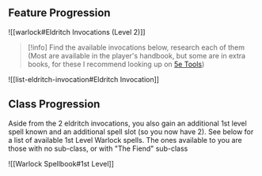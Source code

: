 ## Feature Progression

![[warlock#Eldritch Invocations (Level 2)]]

> [!info]
> Find the available invocations below, research each of them (Most are available in the player's handbook, but some are in extra books, for these I recommend looking up on [5e Tools](https://5e.tools/optionalfeatures.html))

![[list-eldritch-invocation#Eldritch Invocation]]

## Class Progression 

Aside from the 2 eldritch invocations, you also gain an additional 1st level spell known and an additional spell slot (so you now have 2). See below for a list of available 1st Level Warlock spells. The ones available to you are those with no sub-class, or with "The Fiend" sub-class 

![[Warlock Spellbook#1st Level]]